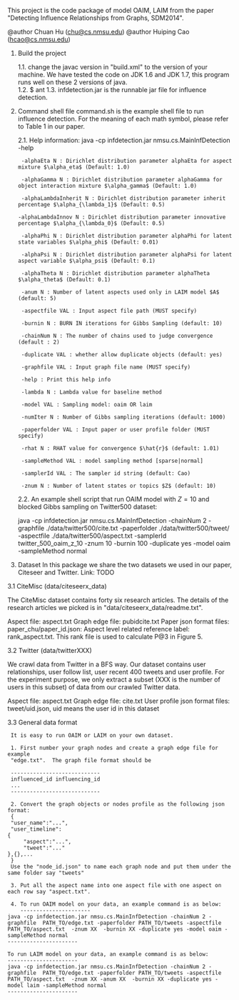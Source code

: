 This project is the code package of model OAIM, LAIM from the paper "Detecting
Influence Relationships from Graphs, SDM2014".  

@author Chuan Hu (chu@cs.nmsu.edu)
@author Huiping Cao (hcao@cs.nmsu.edu)

1.  Build the project

    1.1. change the javac version in "build.xml" to the version of your machine.
    We have tested the code on JDK 1.6 and JDK 1.7, this program runs well on
    these 2 versions of java.  
    1.2. $ ant
    1.3. infdetection.jar is the runnable jar file for influence detection.

2.  Command shell file
    command.sh is the example shell file to run influence detection.  For the meaning of each math symbol, please refer to Table 1 in our paper.

    2.1. Help information: java -cp infdetection.jar nmsu.cs.MainInfDetection -help

         -alphaEta N : Dirichlet distribution parameter alphaEta for aspect mixture $\alpha_eta$ (Default: 1.0)

         -alphaGamma N : Dirichlet distribution parameter alphaGamma for object interaction mixture $\alpha_gamma$ (Default: 1.0)

         -alphaLambdaInherit N : Dirichlet distribution parameter inherit percentage $\alpha_{\lambda_1}$ (Default: 0.5)
	 
		-alphaLambdaInnov N : Dirichlet distribution parameter innovative percentage $\alpha_{\lambda_0}$ (Default: 0.5)

         -alphaPhi N : Dirichlet distribution parameter alphaPhi for latent state variables $\alpha_phi$ (Default: 0.01)
	 
		 -alphaPsi N : Dirichlet distribution parameter alphaPsi for latent aspect variable $\alpha_psi$ (Default: 0.1)

         -alphaTheta N : Dirichlet distribution parameter alphaTheta $\alpha_theta$ (Default: 0.1)

         -anum N : Number of latent aspects used only in LAIM model $A$ (default: 5)

         -aspectfile VAL : Input aspect file path (MUST specify)

         -burnin N : BURN IN iterations for Gibbs Sampling (default: 10)

         -chainNum N : The number of chains used to judge convergence (default : 2)

         -duplicate VAL : whether allow duplicate objects (default: yes)

         -graphfile VAL : Input graph file name (MUST specify)

         -help : Print this help info

         -lambda N : Lambda value for baseline method

         -model VAL : Sampling model: oaim OR laim

         -numIter N : Number of Gibbs sampling iterations (default: 1000)

         -paperfolder VAL : Input paper or user profile folder (MUST specify)

         -rhat N : RHAT value for convergence $\hat{r}$ (default: 1.01)

         -sampleMethod VAL : model sampling method [sparse|normal]

         -samplerId VAL : The sampler id string (default: Cao)

         -znum N : Number of latent states or topics $Z$ (default: 10)
    
    2.2. An example shell script that run OAIM model with $Z=10$ and blocked Gibbs sampling
    on Twitter500 dataset:

    java -cp infdetection.jar nmsu.cs.MainInfDetection -chainNum 2 -graphfile  ./data/twitter500/cite.txt -paperfolder ./data/twitter500/tweet/ -aspectfile ./data/twitter500/aspect.txt -samplerId twitter_500_oaim_z_10 -znum 10  -burnin 100 -duplicate yes -model oaim -sampleMethod normal

3. Dataset
   In this package we share the two datasets we used in our paper, Citeseer and Twitter. Link: TODO

3.1  CiteMisc (data/citeseerx_data)

   The CiteMisc dataset contains forty six research articles.  The details of
   the research articles we picked is in "data/citeseerx_data/readme.txt".

   Aspect file: aspect.txt
   Graph edge file: pubidcite.txt
   Paper json format files: paper_chu/paper_id.json: 
   Aspect level related reference label: rank_aspect.txt.  This rank file is used to calculate P@3 in Figure 5.
   
3.2  Twitter (data/twitterXXX)

   We crawl data from Twitter in a BFS way.  Our dataset contains user
   relationships, user follow list, user recent 400 tweets and user profile.
   For the experiment purpose, we only extract a subset (XXX is the number of users
   in this subset) of data from our crawled Twitter data.
   
   Aspect file: aspect.txt
   Graph edge file: cite.txt
   User profile json format files: tweet/uid.json, uid means the user id in this dataset
   
3.3  General data format

     It is easy to run OAIM or LAIM on your own dataset.

     1. First number your graph nodes and create a graph edge file for example
     "edge.txt".  The graph file format should be

     ----------------------------
     influenced_id influencing_id
     ...
     ----------------------------

     2. Convert the graph objects or nodes profile as the following json format:
     {
     "user_name":"...",
     "user_timeline":
	{
	     "aspect":"...",
	     "tweet":"..."
	},{},...
     }
     Use the "node_id.json" to name each graph node and put them under the same folder say "tweets"
     
     3. Put all the aspect name into one aspect file with one aspect on each row say "aspect.txt".
      
     4. To run OAIM model on your data, an example command is as below:
        ----------------------
	java -cp infdetection.jar nmsu.cs.MainInfDetection -chainNum 2 -graphfile  PATH_TO/edge.txt -paperfolder PATH_TO/tweets -aspectfile PATH_TO/aspect.txt  -znum XX  -burnin XX -duplicate yes -model oaim -sampleMethod normal
	----------------------

	To run LAIM model on your data, an example command is as below:
	----------------------
	java -cp infdetection.jar nmsu.cs.MainInfDetection -chainNum 2 -graphfile  PATH_TO/edge.txt -paperfolder PATH_TO/tweets -aspectfile PATH_TO/aspect.txt  -znum XX -anum XX  -burnin XX -duplicate yes -model laim -sampleMethod normal
	----------------------


   
